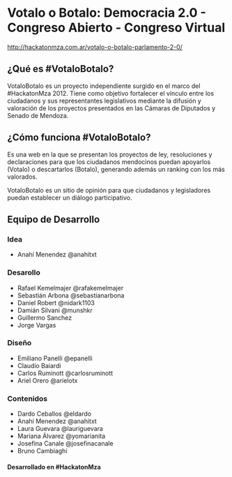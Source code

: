 # Votalo o Botalo: Democracia 2.0 - Congreso Abierto - Congreso Virtual #

http://hackatonmza.com.ar/votalo-o-botalo-parlamento-2-0/

## ¿Qué es #VotaloBotalo? ##

VotaloBotalo es un proyecto independiente surgido en el marco del #HackatonMza
2012. Tiene como objetivo fortalecer el vínculo entre los ciudadanos y sus
representantes legislativos mediante la difusión y valoración de los proyectos
presentados en las Cámaras de Diputados y Senado de Mendoza.

## ¿Cómo funciona #VotaloBotalo? ##

Es una web en la que se presentan los proyectos de ley, resoluciones y
declaraciones para que los ciudadanos mendocinos puedan apoyarlos (Votalo) o
descartarlos (Botalo), generando además un ranking con los más valorados.

VotaloBotalo es un sitio de opinión para que ciudadanos y legisladores puedan
establecer un diálogo participativo.

## Equipo de Desarrollo ##

### Idea ###
* Anahí Menendez @anahitxt

### Desarollo ###
* Rafael Kemelmajer @rafakemelmajer
* Sebastián Arbona @sebastianarbona
* Daniel Robert @nidark1103
* Damián Silvani @munshkr
* Guillermo Sanchez
* Jorge Vargas

### Diseño ###
* Emiliano Panelli @epanelli
* Claudio Baiardi 
* Carlos Ruminott @carlosruminott
* Ariel Orero @arielotx

### Contenidos ###
* Dardo Ceballos @eldardo
* Anahí Menendez @anahitxt
* Laura Guevara @lauriguevara
* Mariana Álvarez @yomarianita
* Josefina Canale @josefinacanale
* Bruno Cambiaghi

#### Desarrollado en #HackatonMza ####
